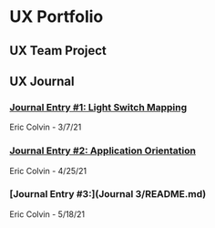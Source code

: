 # UX Portfolio


## UX Team Project


## UX Journal

### [Journal Entry #1: Light Switch Mapping](Journal_1/README.md) 
Eric Colvin - 3/7/21

### [Journal Entry #2: Application Orientation](Journal_2/README.md) 
Eric Colvin - 4/25/21

### [Journal Entry #3:](Journal 3/README.md)
Eric Colvin - 5/18/21

